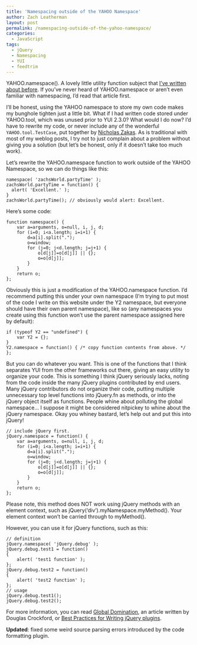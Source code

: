 ```yaml
---
title: 'Namespacing outside of the YAHOO Namespace'
author: Zach Leatherman
layout: post
permalink: /namespacing-outside-of-the-yahoo-namespace/
categories:
  - JavaScript
tags:
  - jQuery
  - Namespacing
  - YUI
  - feedtrim
---
```


YAHOO.namespace(). A lovely little utility function subject that [I’ve written about before][1]. If you’ve never heard of YAHOO.namespace or aren’t even familiar with namespacing, I’d read that article first.

 [1]: http://www.zachleat.com/web/2007/08/09/yui-code-review-yahoonamespace/

I’ll be honest, using the YAHOO namespace to store my own code makes my bunghole tighten just a little bit. What if I had written code stored under YAHOO.tool, which was unused prior to YUI 2.3.0? What would I do now? I’d have to rewrite my code, or never include any of the wonderful `YAHOO.tool.TestCase`, put together by [Nicholas Zakas][2]. As is traditional with most of my weblog posts, I try not to just complain about a problem without giving you a solution (but let’s be honest, only if it doesn’t take too much work).

 [2]: http://www.nczonline.net/

Let’s rewrite the YAHOO.namespace function to work outside of the YAHOO Namespace, so we can do things like this:

    namespace( 'zachsWorld.partyTime' );
    zachsWorld.partyTime = function() {
      alert( 'Excellent.' );
    }
    zachsWorld.partyTime(); // obviously would alert: Excellent.

Here’s some code:

    function namespace() {
        var a=arguments, o=null, i, j, d;
        for (i=0; i<a.length; i=i+1) {
            d=a[i].split(".");
            o=window;
            for (j=0; j<d.length; j=j+1) {
                o[d[j]]=o[d[j]] || {};
                o=o[d[j]];
            }
        }
        return o;
    };

Obviously this is just a modification of the YAHOO.namespace function. I’d recommend putting this under your own namespace (I’m trying to put most of the code I write on this website under the Y2 namespace, but everyone should have their own parent namespace), like so (any namespaces you create using this function won’t use the parent namespace assigned here by default):

    if (typeof Y2 == "undefined") {
        var Y2 = {};
    }
    Y2.namespace = function() { /* copy function contents from above. */ };

But you can do whatever you want. This is one of the functions that I think separates YUI from the other frameworks out there, giving an easy utility to organize your code. This is something I think jQuery seriously lacks, noting from the code inside the many jQuery plugins contributed by end users. Many jQuery contributors do not organize their code, putting multiple unnecessary top level functions into jQuery.fn as methods, or into the jQuery object itself as functions. People whine about polluting the global namespace… I suppose it might be considered nitpickey to whine about the jQuery namespace. Okay you whiney bastard, let’s help out and put this into jQuery!

    // include jQuery first.
    jQuery.namespace = function() {
        var a=arguments, o=null, i, j, d;
        for (i=0; i<a.length; i=i+1) {
            d=a[i].split(".");
            o=window;
            for (j=0; j<d.length; j=j+1) {
                o[d[j]]=o[d[j]] || {};
                o=o[d[j]];
            }
        }
        return o;
    };

Please note, this method does NOT work using jQuery methods with an element context, such as jQuery(‘div’).myNamespace.myMethod(). Your element context won’t be carried through to myMethod().

However, you can use it for jQuery functions, such as this:

    // definition
    jQuery.namespace( 'jQuery.debug' );
    jQuery.debug.test1 = function()
    {
        alert( 'test1 function' );
    };
    jQuery.debug.test2 = function()
    {
        alert( 'test2 function' );
    };
    // usage
    jQuery.debug.test1();
    jQuery.debug.test2();

For more information, you can read [Global Domination](http://yuiblog.com/blog/2006/06/01/global-domination/), an article written by Douglas Crockford, or [Best Practices for Writing jQuery plugins](http://docs.jquery.com/Plugins/Authoring).

**Updated**: fixed some weird source parsing errors introduced by the code formatting plugin.